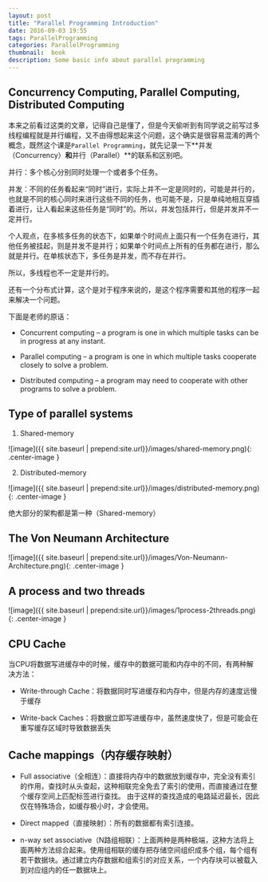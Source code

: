 ```yaml
---
layout: post
title: "Parallel Programming Introduction"
date: 2016-09-03 19:55
tags: ParallelProgramming
categories: ParallelProgramming
thumbnail:  book
description: Some basic info about parallel programming
---
```


## Concurrency Computing, Parallel Computing, Distributed Computing

本来之前看过这类的文章，记得自己是懂了，但是今天偷听到有同学说之前写过多线程编程就是并行编程，又不由得想起来这个问题，这个确实是很容易混淆的两个概念，既然这个课是`Parallel Programming`，就先记录一下**并发（Concurrency）**和**并行（Parallel）**的联系和区别吧。

并行：多个核心分别同时处理一个或者多个任务。

并发：不同的任务看起来“同时”进行，实际上并不一定是同时的，可能是并行的，也就是不同的核心同时来进行这些不同的任务，也可能不是，只是单纯地相互穿插着进行，让人看起来这些任务是“同时”的。所以，并发包括并行，但是并发并不一定并行。

个人观点，在多核多任务的状态下，如果单个时间点上面只有一个任务在进行，其他任务被挂起，则是并发不是并行；如果单个时间点上所有的任务都在进行，那么就是并行。在单核状态下，多任务是并发，而不存在并行。

所以，多线程也不一定是并行的。

还有一个分布式计算，这个是对于程序来说的，是这个程序需要和其他的程序一起来解决一个问题。

下面是老师的原话：

- Concurrent computing – a program is one in which multiple tasks can be in progress at any instant.

- Parallel computing – a program is one in which multiple tasks cooperate closely to solve a problem.

- Distributed computing – a program may need to cooperate with other programs to solve a problem.


## Type of parallel systems

1. Shared-memory

![image]({{ site.baseurl | prepend:site.url}}/images/shared-memory.png){: .center-image }

2. Distributed-memory

![image]({{ site.baseurl | prepend:site.url}}/images/distributed-memory.png){: .center-image }

绝大部分的架构都是第一种（Shared-memory）


## The Von Neumann Architecture

![image]({{ site.baseurl | prepend:site.url}}/images/Von-Neumann-Architecture.png){: .center-image }

## A process and two threads

![image]({{ site.baseurl | prepend:site.url}}/images/1process-2threads.png){: .center-image }

## CPU Cache

当CPU将数据写进缓存中的时候，缓存中的数据可能和内存中的不同，有两种解决方法：

- Write-through Cache：将数据同时写进缓存和内存中，但是内存的速度远慢于缓存

- Write-back Caches：将数据立即写进缓存中，虽然速度快了，但是可能会在重写缓存区域时导致数据丢失

## Cache mappings（内存缓存映射）

- Full associative（全相连）：直接将内存中的数据放到缓存中，完全没有索引的作用，查找时从头查起，这种相联完全免去了索引的使用，而直接通过在整个缓存空间上匹配标签进行查找。 由于这样的查找造成的电路延迟最长，因此仅在特殊场合，如缓存极小时，才会使用。

- Direct mapped（直接映射）：所有的数据都有索引连接。

- n-way set associative（N路组相联）：上面两种是两种极端，这种方法将上面两种方法综合起来。使用组相联的缓存把存储空间组织成多个组，每个组有若干数据块。通过建立内存数据和组索引的对应关系，一个内存块可以被载入到对应组内的任一数据块上。
